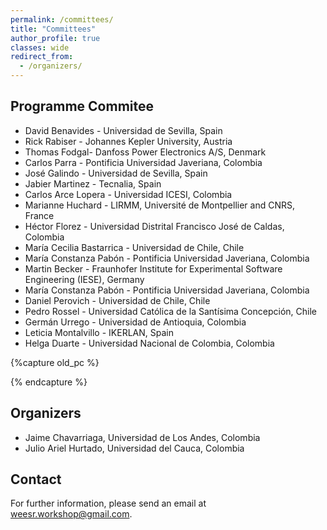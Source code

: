 ```yaml
---
permalink: /committees/
title: "Committees"
author_profile: true
classes: wide
redirect_from: 
  - /organizers/
---
```



## Programme Commitee

* David Benavides - Universidad de Sevilla, Spain
* Rick Rabiser - Johannes Kepler University, Austria 
* Thomas Fodgal- Danfoss Power Electronics A/S, Denmark
* Carlos Parra - Pontificia Universidad Javeriana, Colombia
* José Galindo - Universidad de Sevilla, Spain 
* Jabier Martinez - Tecnalia, Spain
* Carlos Arce Lopera - Universidad ICESI, Colombia
* Marianne Huchard - LIRMM, Université de Montpellier and CNRS, France
* Héctor Florez - Universidad Distrital Francisco José de Caldas, Colombia
* María Cecilia Bastarrica - Universidad de Chile, Chile
* María Constanza Pabón - Pontificia Universidad Javeriana, Colombia
* Martin Becker - Fraunhofer Institute for Experimental Software Engineering (IESE), Germany 
* María Constanza Pabón - Pontificia Universidad Javeriana, Colombia
* Daniel Perovich - Universidad de Chile, Chile 
* Pedro Rossel - Universidad Católica de la Santísima Concepción, Chile 
* Germán Urrego - Universidad de Antioquia, Colombia
* Leticia Montalvillo -  IKERLAN, Spain
* Helga Duarte - Universidad Nacional de Colombia, Colombia

{%capture old_pc %}
<!--
* Elena Epure - Research Scientist, Deezer - France
* Francisco Álvarez Rodríguez - Universidad Autónoma de Aguascalientes, Mexico 
* Patricia Paderewski - Universidad de Granada, Spain 
* Juan Manuel Murillo Rodríguez - University of Extremadura, Spain
* Jose García-Alonso, Universidad de Extremadura, Spain
* Alicia Mon, Universidad Nacional de la Matanza, Argentina
* César A. Collazos - Universidad del Cauca, Colombia
* José Barros - Universidad de Vigo, Spain
-->
{% endcapture %}

## Organizers
* Jaime Chavarriaga, Universidad de Los Andes, Colombia
* Julio Ariel Hurtado, Universidad del Cauca, Colombia

## Contact
For further information, please send an email at [weesr.workshop@gmail.com](mailto:weesr.workshop@gmail.com).

